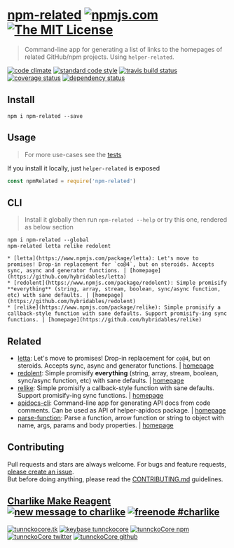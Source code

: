# [npm-related][author-www-url] [![npmjs.com][npmjs-img]][npmjs-url] [![The MIT License][license-img]][license-url] 

> Command-line app for generating a list of links to the homepages of related GitHub/npm projects. Using `helper-related`.

[![code climate][codeclimate-img]][codeclimate-url] [![standard code style][standard-img]][standard-url] [![travis build status][travis-img]][travis-url] [![coverage status][coveralls-img]][coveralls-url] [![dependency status][david-img]][david-url]


## Install
```
npm i npm-related --save
```


## Usage
> For more use-cases see the [tests](./test.js)

If you install it locally, just `helper-related` is exposed

```js
const npmRelated = require('npm-related')
```

## CLI
> Install it globally then run `npm-related --help` or try this one, rendered as below section

```
npm i npm-related --global
npm-related letta relike redolent

* [letta](https://www.npmjs.com/package/letta): Let's move to promises! Drop-in replacement for `co@4`, but on steroids. Accepts sync, async and generator functions. | [homepage](https://github.com/hybridables/letta)
* [redolent](https://www.npmjs.com/package/redolent): Simple promisify **everything** (string, array, stream, boolean, sync/async function, etc) with sane defaults. | [homepage](https://github.com/hybridables/redolent)
* [relike](https://www.npmjs.com/package/relike): Simple promisify a callback-style function with sane defaults. Support promisify-ing sync functions. | [homepage](https://github.com/hybridables/relike)
```


## Related
* [letta](https://www.npmjs.com/package/letta): Let's move to promises! Drop-in replacement for `co@4`, but on steroids. Accepts sync, async and generator functions. | [homepage](https://github.com/hybridables/letta)
* [redolent](https://www.npmjs.com/package/redolent): Simple promisify **everything** (string, array, stream, boolean, sync/async function, etc) with sane defaults. | [homepage](https://github.com/hybridables/redolent)
* [relike](https://www.npmjs.com/package/relike): Simple promisify a callback-style function with sane defaults. Support promisify-ing sync functions. | [homepage](https://github.com/hybridables/relike)
* [apidocs-cli](https://www.npmjs.com/package/apidocs-cli): Command-line app for generating API docs from code comments. Can be used as API of helper-apidocs package. | [homepage](https://github.com/tunnckocore/apidocs-cli)
* [parse-function](https://www.npmjs.com/package/parse-function): Parse a function, arrow function or string to object with name, args, params and body properties. | [homepage](https://github.com/tunnckocore/parse-function)

## Contributing
Pull requests and stars are always welcome. For bugs and feature requests, [please create an issue](https://github.com/tunnckoCore/npm-related/issues/new).  
But before doing anything, please read the [CONTRIBUTING.md](./CONTRIBUTING.md) guidelines.


## [Charlike Make Reagent](http://j.mp/1stW47C) [![new message to charlike][new-message-img]][new-message-url] [![freenode #charlike][freenode-img]][freenode-url]

[![tunnckocore.tk][author-www-img]][author-www-url] [![keybase tunnckocore][keybase-img]][keybase-url] [![tunnckoCore npm][author-npm-img]][author-npm-url] [![tunnckoCore twitter][author-twitter-img]][author-twitter-url] [![tunnckoCore github][author-github-img]][author-github-url]


[npmjs-url]: https://www.npmjs.com/package/npm-related
[npmjs-img]: https://img.shields.io/npm/v/npm-related.svg?label=npm-related

[license-url]: https://github.com/tunnckoCore/npm-related/blob/master/LICENSE
[license-img]: https://img.shields.io/badge/license-MIT-blue.svg


[codeclimate-url]: https://codeclimate.com/github/tunnckoCore/npm-related
[codeclimate-img]: https://img.shields.io/codeclimate/github/tunnckoCore/npm-related.svg

[travis-url]: https://travis-ci.org/tunnckoCore/npm-related
[travis-img]: https://img.shields.io/travis/tunnckoCore/npm-related.svg

[coveralls-url]: https://coveralls.io/r/tunnckoCore/npm-related
[coveralls-img]: https://img.shields.io/coveralls/tunnckoCore/npm-related.svg

[david-url]: https://david-dm.org/tunnckoCore/npm-related
[david-img]: https://img.shields.io/david/tunnckoCore/npm-related.svg

[standard-url]: https://github.com/feross/standard
[standard-img]: https://img.shields.io/badge/code%20style-standard-brightgreen.svg


[author-www-url]: http://www.tunnckocore.tk
[author-www-img]: https://img.shields.io/badge/www-tunnckocore.tk-fe7d37.svg

[keybase-url]: https://keybase.io/tunnckocore
[keybase-img]: https://img.shields.io/badge/keybase-tunnckocore-8a7967.svg

[author-npm-url]: https://www.npmjs.com/~tunnckocore
[author-npm-img]: https://img.shields.io/badge/npm-~tunnckocore-cb3837.svg

[author-twitter-url]: https://twitter.com/tunnckoCore
[author-twitter-img]: https://img.shields.io/badge/twitter-@tunnckoCore-55acee.svg

[author-github-url]: https://github.com/tunnckoCore
[author-github-img]: https://img.shields.io/badge/github-@tunnckoCore-4183c4.svg

[freenode-url]: http://webchat.freenode.net/?channels=charlike
[freenode-img]: https://img.shields.io/badge/freenode-%23charlike-5654a4.svg

[new-message-url]: https://github.com/tunnckoCore/ama
[new-message-img]: https://img.shields.io/badge/ask%20me-anything-green.svg